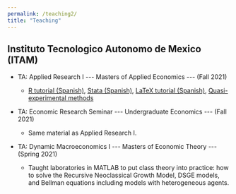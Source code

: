 ```yaml
---
permalink: /teaching2/
title: "Teaching"
---
```



## Instituto Tecnologico Autonomo de Mexico (ITAM)
- TA: Applied Research I --- Masters of Applied Economics --- (Fall 2021)
    - [R tutorial (Spanish)](), [Stata (Spanish)](), [LaTeX tutorial (Spanish)](), [Quasi-experimental methods]()

- TA: Economic Research Seminar --- Undergraduate Economics --- (Fall 2021)
    - Same material as Applied Research I.

- TA: Dynamic Macroeconomics I --- Masters of Economic Theory --- (Spring 2021)
    - Taught laboratories in MATLAB to put class theory into practice: how to solve the Recursive Neoclassical Growth Model, DSGE models, and Bellman equations including models with heterogeneous agents.
